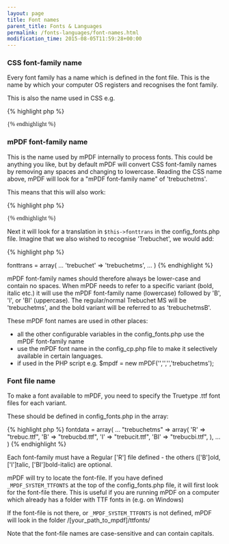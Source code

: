 ```yaml
---
layout: page
title: Font names
parent_title: Fonts & Languages
permalink: /fonts-languages/font-names.html
modification_time: 2015-08-05T11:59:28+00:00
---
```




<h3>CSS font-family name</h3>
<p>Every font family has a name which is defined in the font file. This is the name by which your computer OS registers and recognises the font family.</p>
<p>This is also the name used in CSS e.g.</p>

{% highlight php %}
    <p style="font-family: 'Trebuchet MS';">
{% endhighlight %}

<h3>mPDF font-family name</h3>
<p>This is the name used by mPDF internally to process fonts. This could be anything you like, but by default mPDF will convert CSS font-family names by removing any spaces and changing to lowercase. Reading the CSS name above, mPDF will look for a "mPDF font-family name" of 'trebuchetms'.</p>
<p>This means that this will also work:</p>

{% highlight php %}
    <p style="font-family: trebuchetms;">
{% endhighlight %}

<p>Next it will look for a translation in <code>$this-&gt;fonttrans</code> in the <span class="filename">config_fonts.php</span> file. Imagine that we also wished to recognise 'Trebuchet', we would add:</p>

{% highlight php %}
<?php

$this->fonttrans = array(

...

    'trebuchet' => 'trebuchetms',

...

)
{% endhighlight %}

<p>mPDF font-family names should therefore always be lower-case and contain no spaces. When mPDF needs to refer to a specific variant (bold, italic etc.) it will use the mPDF font-family name (lowercase) followed by 'B', 'I', or 'BI' (uppercase). The regular/normal Trebuchet MS will be 'trebuchetms', and the bold variant will be referred to as 'trebuchetmsB'.</p>
<p>These mPDF font names are used in other places:</p>
<ul>
<li>all the other configurable variables in the <span class="filename">config_fonts.php</span> use the mPDF font-family name</li>
<li>use the mPDF font name in the <span class="filename">config_cp.php</span> file to make it selectively available in certain languages.</li>
<li>if used in the PHP script e.g. $mpdf = new mPDF('','','','trebuchetms');</li>
</ul>
<h3>Font file name</h3>
<p>To make a font available to mPDF, you need to specify the Truetype .ttf font files for each variant.</p>
<p>These should be defined in <span class="filename">config_fonts.php</span> in the array:</p>

{% highlight php %}
<?php

$this->fontdata = array(

...

    "trebuchetms" => array(

        'R' => "trebuc.ttf",

        'B' => "trebucbd.ttf",

        'I' => "trebucit.ttf",

        'BI' => "trebucbi.ttf",

        ),

...

)
{% endhighlight %}

<p>Each font-family must have a Regular ['R'] file defined - the others (['B']old, ['I']talic, ['BI']bold-italic) are optional.</p>
<p>mPDF will try to locate the font-file. If you have defined <code>_MPDF_SYSTEM_TTFONTS</code> at the top of the <span class="filename">config_fonts.php</span> file, it will first look for the font-file there. This is useful if you are running mPDF on a computer which already has a folder with TTF fonts in (e.g. on Windows)</p>
<p>If the font-file is not there, or <code>_MPDF_SYSTEM_TTFONTS</code> is not defined, mPDF will look in the folder <span class="filename">/[your_path_to_mpdf]/ttfonts/</span></p>
<p>Note that the font-file names are case-sensitive and can contain capitals.</p>
